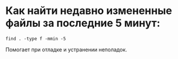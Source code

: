 # Как найти недавно измененные файлы за последние 5 минут:

```
find . -type f -mmin -5
```
Помогает при отладке и устранении неполадок.
